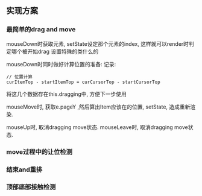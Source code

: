 ## 实现方案

### 最简单的drag and move
mouseDown时获取元素, setState设定那个元素的index, 这样就可以render时判定哪个被开始drag 设置特殊的类什么的

mouseDown时同时做好计算位置的准备: 记录:

    // 位置计算
    curItemTop - startItemTop = curCursorTop - startCursorTop

将这几个数据存在this.dragging中, 方便下一步使用

mouseMove时, 获取e.pageY ,然后算出Item应该在的位置, setState, 造成重新渲染.

mouseUp时, 取消dragging move状态.
mouseLeave时, 取消dragging move状态.

### move过程中的让位检测

### 结束and重排

### 顶部底部接触检测
